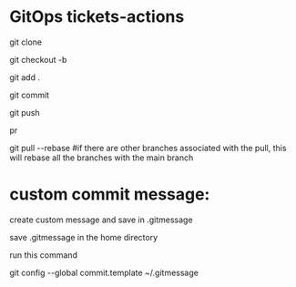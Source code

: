 # GitOps tickets-actions

git clone <url>

git checkout -b <newBranchname>

git add .

git commit

git push

pr

git pull --rebase  #if there are other branches associated with the pull, this will rebase all the branches with the main branch


# custom commit message:

create custom message and save in .gitmessage 

save .gitmessage in the home directory

run this command 

git config --global commit.template ~/.gitmessage
